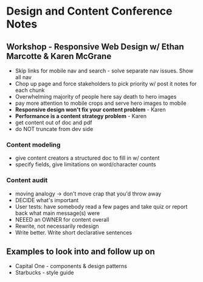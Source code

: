 # Design and Content Conference Notes

## Workshop - Responsive Web Design w/ Ethan Marcotte & Karen McGrane
- Skip links for mobile nav and search - solve separate nav issues. Show all nav
- Chop up page and force stakeholders to pick priority w/ post it notes for each chunk
- Overwhelming majority of people here say death to hero images
- pay more attention to mobile crops and serve hero images to mobile
- **Responsive design won't fix your content problem** - Karen
- **Performance is a content strategy problem** - Karen
- get content out of doc and pdf
- do NOT truncate from dev side

### Content modeling
- give content creators a structured doc to fill in w/ content
- specify fields, give limitations on word/character counts

### Content audit
- moving analogy -> don't move crap that you'd throw away
- DECIDE what's important
- User tests: have somebody read a few pages and take quiz or report back what main message(s) were
- NEEED an OWNER for content overall
- Rewrite, not necessarily redesign
- Write better. Write short declarative sentences


## Examples to look into and follow up on
- Capital One - components & design patterns
- Starbucks - style guide
